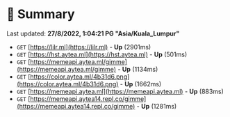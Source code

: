 # 📖 Summary
Last updated: **27/8/2022, 1:04:21 PG "Asia/Kuala_Lumpur"**

- `GET` [https://lilr.ml](https://lilr.ml) - **Up** (2901ms)
- `GET` [https://hst.aytea.ml](https://hst.aytea.ml) - **Up** (501ms)
- `GET` [https://memeapi.aytea.ml/gimme](https://memeapi.aytea.ml/gimme) - **Up** (1134ms)
- `GET` [https://color.aytea.ml/4b31d6.png](https://color.aytea.ml/4b31d6.png) - **Up** (1662ms)
- `GET` [https://memeapi.aytea.ml](https://memeapi.aytea.ml) - **Up** (883ms)
- `GET` [https://memeapi.aytea14.repl.co/gimme](https://memeapi.aytea14.repl.co/gimme) - **Up** (1281ms)

